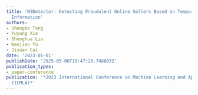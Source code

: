 ```yaml
---
title: 'W3Detector: Detecting Fraudulent Online Sellers Based on Temporal and Spacial
  Information'
authors:
- Shengbo Tong
- Yuyang Xie
- Shenghua Liu
- Wenjian Yu
- Jixuan Cai
date: '2023-01-01'
publishDate: '2025-05-06T15:47:20.748803Z'
publication_types:
- paper-conference
publication: '*2023 International Conference on Machine Learning and Applications
  (ICMLA)*'
---
```

